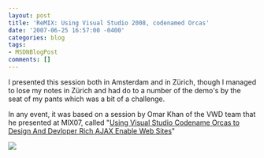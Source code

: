 ```yaml
---
layout: post
title: 'ReMIX: Using Visual Studio 2008, codenamed Orcas'
date: '2007-06-25 16:57:00 -0400'
categories: blog
tags:
- MSDNBlogPost
comments: []
---
```


I presented this session both in Amsterdam and in Zürich, though I managed to lose my notes in Zürich and had do to a number of the demo's by the seat of my pants which was a bit of a challenge.

In any event, it was based on a session by Omar Khan of the VWD team that he presented at MIX07, called "[Using Visual Studio Codename Orcas to Design And Devloper Rich AJAX Enable Web Sites](http://sessions.visitmix.com/default.asp?event=1011&amp;session=2012&amp;pid=DEV14&amp;disc=&amp;id=1523&amp;year=2007&amp;search=DEV14)"

![](http://blogs.msdn.com/aggbug.aspx?PostID=3528098)